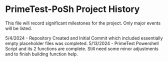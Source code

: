 # PrimeTest-PoSh Project History

This file will record significant milestones for the project.   Only major events will be listed.

5/4/2024 - Repository Created and Initial Commit which included essentially empty placeholder files was completed.
5/13/2024 - PrimeTest Powershell Script and its 2 functions are complete.   Still need some minor adjustments and to finish building function help.